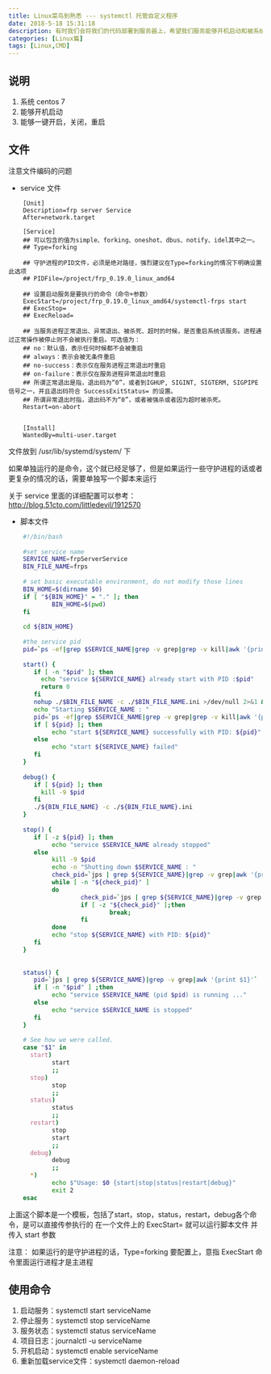 ```yaml
---
title: Linux菜鸟到熟悉 --- systemctl 托管自定义程序
date: 2018-5-18 15:31:18
description: 有时我们会将我们的代码部署到服务器上，希望我们服务能够开机启动和被系统托管
categories: [Linux篇]
tags: [Linux,CMD]
---
```


<!-- more -->
## 说明
1. 系统 centos 7
2. 能够开机启动
3. 能够一键开启，关闭，重启

## 文件
注意文件编码的问题

- service 文件

``` shell
    [Unit]
    Description=frp server Service
    After=network.target
    
    [Service]
    ## 可以包含的值为simple、forking、oneshot、dbus、notify、idel其中之一。
    ## Type=forking
    
    ## 守护进程的PID文件，必须是绝对路径，强烈建议在Type=forking的情况下明确设置此选项
    ## PIDFile=/project/frp_0.19.0_linux_amd64
    
    ## 设置启动服务是要执行的命令（命令+参数）
    ExecStart=/project/frp_0.19.0_linux_amd64/systemctl-frps start
    ## ExecStop=
    ## ExecReload=
    
    ## 当服务进程正常退出、异常退出、被杀死、超时的时候，是否重启系统该服务。进程通过正常操作被停止则不会被执行重启。可选值为：
    ## no：默认值，表示任何时候都不会被重启
    ## always：表示会被无条件重启
    ## no-success：表示仅在服务进程正常退出时重启
    ## on-failure：表示仅在服务进程异常退出时重启
    ## 所谓正常退出是指，退出码为“0”，或者到IGHUP, SIGINT, SIGTERM, SIGPIPE 信号之一，并且退出码符合 SuccessExitStatus= 的设置。
    ## 所谓异常退出时指，退出码不为“0”，或者被强杀或者因为超时被杀死。
    Restart=on-abort
    
    
    [Install]
    WantedBy=multi-user.target
```

文件放到 /usr/lib/systemd/system/ 下

如果单独运行的是命令，这个就已经足够了，但是如果运行一些守护进程的话或者更复杂的情况的话，需要单独写一个脚本来运行

关于 service 里面的详细配置可以参考： http://blog.51cto.com/littledevil/1912570 

- 脚本文件

``` bash
    #!/bin/bash
    
    #set service name
    SERVICE_NAME=frpServerService
    BIN_FILE_NAME=frps
    
    # set basic executable environment, do not modify those lines
    BIN_HOME=$(dirname $0)
    if [ "${BIN_HOME}" = "." ]; then
            BIN_HOME=$(pwd)
    fi
    
    cd ${BIN_HOME}
    
    #the service pid
    pid=`ps -ef|grep $SERVICE_NAME|grep -v grep|grep -v kill|awk '{print $2}'`
    
    start() {
       if [ -n "$pid" ]; then
         echo "service ${SERVICE_NAME} already start with PID :$pid"
         return 0
       fi
       nohup ./$BIN_FILE_NAME -c ./$BIN_FILE_NAME.ini >/dev/null 2>&1 & 
       echo "Starting $SERVICE_NAME : "
       pid=`ps -ef|grep $SERVICE_NAME|grep -v grep|grep -v kill|awk '{print $2}'`
       if [ ${pid} ]; then
            echo "start ${SERVICE_NAME} successfully with PID: ${pid}"
       else
            echo "start ${SERIVCE_NAME} failed"
       fi
    }
    
    debug() {
       if [ ${pid} ]; then
         kill -9 $pid
       fi
       ./${BIN_FILE_NAME} -c ./${BIN_FILE_NAME}.ini
    }
    
    stop() {
       if [ -z ${pid} ]; then
            echo "service $SERVICE_NAME already stopped"
       else
            kill -9 $pid
            echo -n "Shutting down $SERVICE_NAME : "
            check_pid=`jps | grep ${SERVICE_NAME}|grep -v grep|awk '{print $1}'`
            while [ -n "${check_pid}" ]
            do
                    check_pid=`jps | grep ${SERVICE_NAME}|grep -v grep|awk '{print $1}'`
                    if [ -z "${check_pid}" ];then
                            break;
                    fi
            done
            echo "stop ${SERVICE_NAME} with PID: ${pid}"
       fi
    }
    
    
    status() {
       pid=`jps | grep ${SERVICE_NAME}|grep -v grep|awk '{print $1}'`
       if [ -n "$pid" ] ;then
            echo "service $SERVICE_NAME (pid $pid) is running ..."
       else
            echo "service $SERVICE_NAME is stopped"
       fi
    }
    
    # See how we were called.
    case "$1" in
      start)
            start
            ;;
      stop)
            stop
            ;;
      status)
            status
            ;;
      restart)
            stop
            start
            ;;
      debug)
            debug
            ;;
      *)
            echo $"Usage: $0 {start|stop|status|restart|debug}"
            exit 2
    esac
```

上面这个脚本是一个模板，包括了start，stop，status，restart，debug各个命令，是可以直接传参执行的
在一个文件上的 ExecStart= 就可以运行脚本文件 并传入 start 参数

注意： 如果运行的是守护进程的话，Type=forking 要配置上，意指 ExecStart 命令里面运行进程才是主进程

## 使用命令
1. 启动服务：systemctl start serviceName
2. 停止服务：systemctl stop serviceName
3. 服务状态：systemctl status serviceName
4. 项目日志：journalctl -u serviceName
5. 开机启动：systemctl enable serviceName
6. 重新加载service文件：systemctl daemon-reload